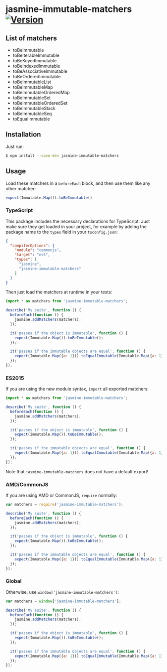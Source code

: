 # jasmine-immutable-matchers [![Version](https://img.shields.io/npm/v/jasmine-immutable-matchers.svg)](https://www.npmjs.com/package/jasmine-immutable-matchers)


## List of matchers

* toBeImmutable
* toBeIterableImmutable
* toBeKeyedImmutable
* toBeIndexedImmutable
* toBeAssociativeImmutable
* toBeOrderedImmutable
* toBeImmutableList
* toBeImmutableMap
* toBeImmutableOrderedMap
* toBeImmutableSet
* toBeImmutableOrderedSet
* toBeImmutableStack
* toBeImmutableSeq
* toEqualImmutable


## Installation

Just run:

```sh
$ npm install --save-dev jasmine-immutable-matchers
```


## Usage

Load these matchers in a `beforeEach` block, and then use them like any other matcher:

```js
expect(Immutable.Map()).toBeImmutable()
```

### TypeScript

This package includes the necessary declarations for TypeScript. Just make sure they get loaded in your project, for example by adding the package name to the `types` field in your `tsconfig.json`:

```json
{
  "compilerOptions": {
    "module": "commonjs",
    "target": "es5",
    "types": [
      "jasmine",
      "jasmine-immutable-matchers"
    ]
  }
}
```

Then just load the matchers at runtime in your tests:

```js
import * as matchers from 'jasmine-immutable-matchers';

describe('My suite', function () {
  beforeEach(function () {
    jasmine.addMatchers(matchers);
  });

  it('passes if the object is immutable', function () {
    expect(Immutable.Map()).toBeImmutable();
  });

  it('passes if the immutable objects are equal', function () {
    expect(Immutable.Map({a: 1})).toEqualImmutable(Immutable.Map({a: 1}));
  });
});
```

### ES2015

If you are using the new module syntax, `import` all exported matchers:

```js
import * as matchers from 'jasmine-immutable-matchers';

describe('My suite', function () {
  beforeEach(function () {
    jasmine.addMatchers(matchers);
  });

  it('passes if the object is immutable', function () {
    expect(Immutable.Map()).toBeImmutable();
  });

  it('passes if the immutable objects are equal', function () {
    expect(Immutable.Map({a: 1})).toEqualImmutable(Immutable.Map({a: 1}));
  });
});
```

Note that `jasmine-immutable-matchers` does not have a default export!

### AMD/CommonJS

If you are using AMD or CommonJS, `require` normally:

```js
var matchers = require('jasmine-immutable-matchers');

describe('My suite', function () {
  beforeEach(function () {
    jasmine.addMatchers(matchers);
  });

  it('passes if the object is immutable', function () {
    expect(Immutable.Map()).toBeImmutable();
  });

  it('passes if the immutable objects are equal', function () {
    expect(Immutable.Map({a: 1})).toEqualImmutable(Immutable.Map({a: 1}));
  });
});
```

### Global

Otherwise, use `window['jasmine-immutable-matchers']`:

```js
var matchers = window['jasmine-immutable-matchers'];

describe('My suite', function () {
  beforeEach(function () {
    jasmine.addMatchers(matchers);
  });

  it('passes if the object is immutable', function () {
    expect(Immutable.Map()).toBeImmutable();
  });

  it('passes if the immutable objects are equal', function () {
    expect(Immutable.Map({a: 1})).toEqualImmutable(Immutable.Map({a: 1}));
  });
});
```

